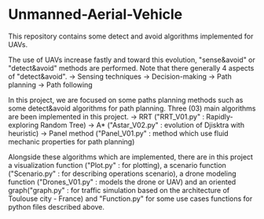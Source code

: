 # Unmanned-Aerial-Vehicle
This repository contains some detect and avoid algorithms implemented for UAVs.

The use of UAVs increase fastly and toward this evolution, "sense&avoid" or "detect&avoid" methods are performed. Note that there generally 4 aspects of "detect&avoid".
-> Sensing techniques
-> Decision-making
-> Path planning 
-> Path following

In this project, we are focused on some paths planning methods such as some detect&avoid algorithms for path planning. 
Three (03) main algorithms are been implemented in this project.
-> RRT ("RRT_V01.py" : Rapidly-exploring Random Tree)
-> A* ("Astar_V02.py" : evolution of Djisktra with heuristic)
-> Panel method ("Panel_V01.py" : method which use fluid mechanic properties for path planning)

Alongside these algorithms which are implemented, there are in this project a visualization function ("Plot.py" : for plotting), a scenario function ("Scenario.py" : for describing operations scenario), a drone modeling function ("Drones_V01.py" : models the drone or UAV) and an oriented graph("graph.py" : for traffic simulation based on the architecture of Toulouse city - France) and "Function.py" for some use cases functions for python files described above.
